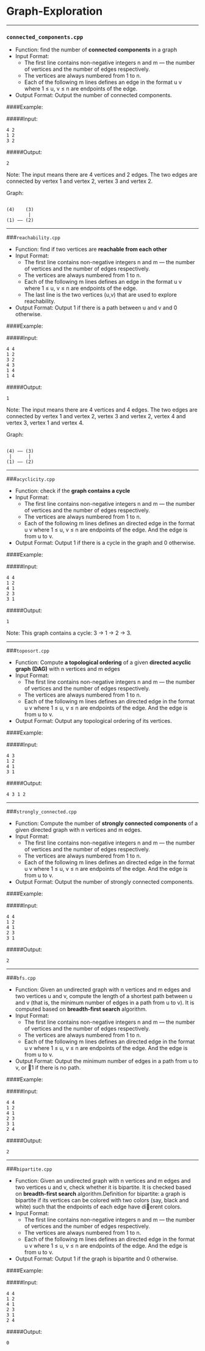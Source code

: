 # Graph-Exploration

---
### `connected_components.cpp`
* Function: find the number of **connected components** in a graph
* Input Format:
   * The first line contains non-negative integers n and m — the number of vertices and the number of edges respectively. 
   * The vertices are always numbered from 1 to n. 
   * Each of the following m lines defines an edge in the format u v where 1 ≤ u, v ≤ n are endpoints of the edge.
* Output Format: Output the number of connected components.

####Example:

#####Input:
```
4 2 
1 2 
3 2
```
#####Output:
```
2
```
Note: The input means there are 4 vertices and 2 edges. The two edges are connected by vertex 1 and vertex 2, vertex 3 and vertex 2.

Graph:
```

(4)    (3)
        |
(1) —— (2)
```

---
###`reachability.cpp`
* Function: find if two vertices are **reachable from each other**
* Input Format:
   * The first line contains non-negative integers n and m — the number of vertices and the number of edges respectively. 
   * The vertices are always numbered from 1 to n. 
   * Each of the following m lines defines an edge in the format u v where 1 ≤ u, v ≤ n are endpoints of the edge.
   * The last line is the two vertices (u,v) that are used to explore reachability.
* Output Format: Output 1 if there is a path between u and v and 0 otherwise.

####Example:

#####Input:
```
4 4
1 2
3 2
4 3
1 4
1 4

```
#####Output:
```
1
```
Note: The input means there are 4 vertices and 4 edges. The two edges are connected by vertex 1 and vertex 2, vertex 3 and vertex 2, vertex 4 and vertex 3, vertex 1 and vertex 4.

Graph:
```

(4) —— (3)
 |      |
(1) —— (2)
```

---
###`acyclicity.cpp`
* Function: check if the **graph contains a cycle**
* Input Format:
   * The first line contains non-negative integers n and m — the number of vertices and the number of edges respectively. 
   * The vertices are always numbered from 1 to n. 
   * Each of the following m lines defines an directed edge in the format u v where 1 ≤ u, v ≤ n are endpoints of the edge. And the edge is from u to v.
* Output Format: Output 1 if there is a cycle in the graph and 0 otherwise.

####Example:

#####Input:
```
4 4
1 2
4 1
2 3
3 1

```
#####Output:
```
1
```
Note: This graph contains a cycle: 3 → 1 → 2 → 3.

---
###`toposort.cpp`
* Function: Compute **a topological ordering** of a given **directed acyclic graph (DAG)** with n vertices and m edges
* Input Format:
   * The first line contains non-negative integers n and m — the number of vertices and the number of edges respectively. 
   * The vertices are always numbered from 1 to n. 
   * Each of the following m lines defines an directed edge in the format u v where 1 ≤ u, v ≤ n are endpoints of the edge. And the edge is from u to v.
* Output Format: Output any topological ordering of its vertices.

####Example:

#####Input:
```
4 3
1 2
4 1
3 1

```
#####Output:
```
4 3 1 2
```

---
###`strongly_connected.cpp`
* Function: Compute the number of **strongly connected components** of a given directed graph with n vertices and m edges.
* Input Format:
   * The first line contains non-negative integers n and m — the number of vertices and the number of edges respectively. 
   * The vertices are always numbered from 1 to n. 
   * Each of the following m lines defines an directed edge in the format u v where 1 ≤ u, v ≤ n are endpoints of the edge. And the edge is from u to v.
* Output Format: Output the number of strongly connected components.

####Example:

#####Input:
```
4 4
1 2
4 1
2 3
3 1

```
#####Output:
```
2
```

---
###`bfs.cpp`
* Function: Given an undirected graph with n vertices and m edges and two vertices u and v, compute the length
of a shortest path between u and v (that is, the minimum number of edges in a path from u to v). It is computed based on **breadth-first search** algorithm.
* Input Format:
   * The first line contains non-negative integers n and m — the number of vertices and the number of edges respectively. 
   * The vertices are always numbered from 1 to n. 
   * Each of the following m lines defines an directed edge in the format u v where 1 ≤ u, v ≤ n are endpoints of the edge. And the edge is from u to v.
* Output Format: Output the minimum number of edges in a path from u to v, or 􀀀1 if there is no path.

####Example:

#####Input:
```
4 4
1 2
4 1
2 3
3 1
2 4

```
#####Output:
```
2
```
---
###`bipartite.cpp`

* Function: Given an undirected graph with n vertices and m edges and two vertices u and v, check whether it
is bipartite. It is checked based on **breadth-first search** algorithm.Definition for bipartite: a graph is bipartite if its vertices can be colored with two colors (say, black and white) such that the endpoints of each edge have dierent colors.
* Input Format:
   * The first line contains non-negative integers n and m — the number of vertices and the number of edges respectively. 
   * The vertices are always numbered from 1 to n. 
   * Each of the following m lines defines an directed edge in the format u v where 1 ≤ u, v ≤ n are endpoints of the edge. And the edge is from u to v.
* Output Format: Output 1 if the graph is bipartite and 0 otherwise.

####Example:

#####Input:
```
4 4
1 2
4 1
2 3
3 1
2 4

```
#####Output:
```
0
```
